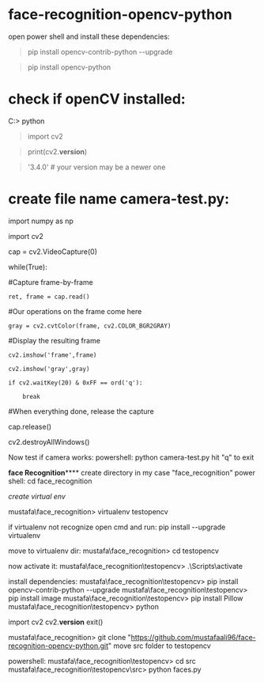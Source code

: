 # face-recognition-opencv-python
open power shell and install these dependencies:

>pip install opencv-contrib-python --upgrade

>pip install opencv-python

# check if openCV installed: 

C:\> python

>import cv2

>print(cv2.__version__)

>'3.4.0' # your version may be a newer one

# create file name camera-test.py:

import numpy as np

import cv2

cap = cv2.VideoCapture(0)

while(True):

#Capture frame-by-frame

    ret, frame = cap.read()

#Our operations on the frame come here

    gray = cv2.cvtColor(frame, cv2.COLOR_BGR2GRAY)

#Display the resulting frame

    cv2.imshow('frame',frame)
    
    cv2.imshow('gray',gray)
    
    if cv2.waitKey(20) & 0xFF == ord('q'):
    
        break

#When everything done, release the capture

cap.release()

cv2.destroyAllWindows()

Now test if camera works:
powershell: python camera-test.py
hit "q" to exit


**********face Recognition**************
create directory
in my case "face_recognition" 
power shell: cd face_recognition

*create virtual env*

mustafa\face_recognition> virtualenv testopencv

if virtualenv not recognize open cmd and run: 
pip install --upgrade virtualenv

move to virtualenv dir: 
mustafa\face_recognition> cd testopencv

now activate it:
mustafa\face_recognition\testopencv> .\Scripts\activate

install dependencies: 
mustafa\face_recognition\testopencv> pip install opencv-contrib-python --upgrade
mustafa\face_recognition\testopencv> pip install image
mustafa\face_recognition\testopencv> pip install Pillow
mustafa\face_recognition\testopencv> python

import cv2
cv2.__version__
exit()

mustafa\face_recognition> git clone "https://github.com/mustafaali96/face-recognition-opencv-python.git"
move src folder to testopencv

powershell:
mustafa\face_recognition\testopencv> cd src
mustafa\face_recognition\testopencv\src> python faces.py
